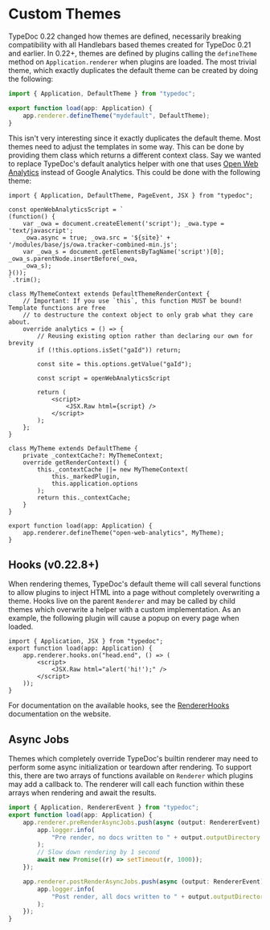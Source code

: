 # Custom Themes

TypeDoc 0.22 changed how themes are defined, necessarily breaking compatibility with all Handlebars based themes
created for TypeDoc 0.21 and earlier. In 0.22+, themes are defined by plugins calling the `defineTheme` method on
`Application.renderer` when plugins are loaded. The most trivial theme, which exactly duplicates the default theme
can be created by doing the following:

```ts
import { Application, DefaultTheme } from "typedoc";

export function load(app: Application) {
    app.renderer.defineTheme("mydefault", DefaultTheme);
}
```

This isn't very interesting since it exactly duplicates the default theme. Most themes need to adjust the templates
in some way. This can be done by providing them class which returns a different context class. Say we wanted to replace
TypeDoc's default analytics helper with one that uses [Open Web Analytics](https://www.openwebanalytics.com/) instead of
Google Analytics. This could be done with the following theme:

```tsx
import { Application, DefaultTheme, PageEvent, JSX } from "typedoc";

const openWebAnalyticsScript = `
(function() {
    var _owa = document.createElement('script'); _owa.type = 'text/javascript';
    _owa.async = true; _owa.src = '${site}' + '/modules/base/js/owa.tracker-combined-min.js';
    var _owa_s = document.getElementsByTagName('script')[0]; _owa_s.parentNode.insertBefore(_owa,
    _owa_s);
}());
`.trim();

class MyThemeContext extends DefaultThemeRenderContext {
    // Important: If you use `this`, this function MUST be bound! Template functions are free
    // to destructure the context object to only grab what they care about.
    override analytics = () => {
        // Reusing existing option rather than declaring our own for brevity
        if (!this.options.isSet("gaId")) return;

        const site = this.options.getValue("gaId");

        const script = openWebAnalyticsScript

        return (
            <script>
                <JSX.Raw html={script} />
            </script>
        );
    };
}

class MyTheme extends DefaultTheme {
    private _contextCache?: MyThemeContext;
    override getRenderContext() {
        this._contextCache ||= new MyThemeContext(
            this._markedPlugin,
            this.application.options
        );
        return this._contextCache;
    }
}

export function load(app: Application) {
    app.renderer.defineTheme("open-web-analytics", MyTheme);
}
```

## Hooks (v0.22.8+)

When rendering themes, TypeDoc's default theme will call several functions to allow plugins to inject HTML
into a page without completely overwriting a theme. Hooks live on the parent `Renderer` and may be called
by child themes which overwrite a helper with a custom implementation. As an example, the following plugin
will cause a popup on every page when loaded.

```tsx
import { Application, JSX } from "typedoc";
export function load(app: Application) {
    app.renderer.hooks.on("head.end", () => (
        <script>
            <JSX.Raw html="alert('hi!');" />
        </script>
    ));
}
```

For documentation on the available hooks, see the [RendererHooks](https://typedoc.org/api/interfaces/RendererHooks.html)
documentation on the website.

## Async Jobs

Themes which completely override TypeDoc's builtin renderer may need to perform some async initialization
or teardown after rendering. To support this, there are two arrays of functions available on `Renderer`
which plugins may add a callback to. The renderer will call each function within these arrays when rendering
and await the results.

```ts
import { Application, RendererEvent } from "typedoc";
export function load(app: Application) {
    app.renderer.preRenderAsyncJobs.push(async (output: RendererEvent) => {
        app.logger.info(
            "Pre render, no docs written to " + output.outputDirectory + " yet"
        );
        // Slow down rendering by 1 second
        await new Promise((r) => setTimeout(r, 1000));
    });

    app.renderer.postRenderAsyncJobs.push(async (output: RendererEvent) => {
        app.logger.info(
            "Post render, all docs written to " + output.outputDirectory
        );
    });
}
```
